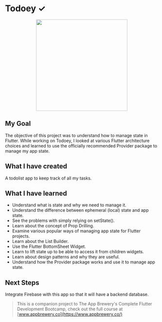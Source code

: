 # Todoey ✓

<p align="center">
  <img src="https://cdn2.iconfinder.com/data/icons/business-office-15/380/5-512.png" width=300>
</p>

## My Goal

The objective of this project was to understand how to manage state in Flutter. While working on Todoey, I looked at various Flutter architecture choices and learned to use the officially recommended Provider package to manage my app state.

## What I have created

A todolist app to keep track of all my tasks.

## What I have learned

- Understand what is state and why we need to manage it.
- Understand the difference between ephemeral (local) state and app state.
- See the problems with simply relying on setState().
- Learn about the concept of Prop Drilling.
- Examine various popular ways of managing app state for Flutter projects.
- Learn about the List Builder.
- Use the Flutter BottomSheet Widget.
- Learn to lift state up to be able to access it from children widgets.
- Learn about design patterns and why they are useful.
- Understand how the Provider package works and use it to manage app state.

## Next Steps

Integrate Firebase with this app so that it will have a backend database.

>This is a companion project to The App Brewery's Complete Flutter Development Bootcamp, check out the full course at [www.appbrewery.co](https://www.appbrewery.co/)